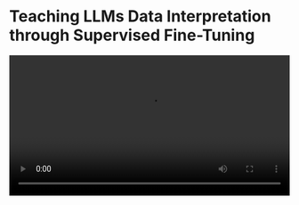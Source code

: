 # Teaching LLMs Data Interpretation through Supervised Fine-Tuning

<video src="${PRIVATE_VIDEO_INTRO_1}" controls="" controlslist="nodownload nofullscreen" style="width: 100%" />

## What is Data Interpretation?

Data interpretation is the process of analysing **trends, patterns, and anomalies** in data to draw meaningful conclusions. It is a critical skill for decision-making in various fields, and in the context of AI, it enables models to understand and reason about real-world information. 

## What is Supervised Fine-Tuning?

Supervised Fine-Tuning (SFT) is a process where LLMs are trained using **high-quality prompt-response pairs**. In the context of data interpretation, this means providing AI with structured examples where:

* The **prompt** includes an image-chart/table/infographic with a question or task that go  beyond basic number crunching and involve advanced reasoning. 
* The **response** demonstrates correct reasoning, drawing accurate conclusions from the visual data which help the LLM reason through and learn how to solve the prompt or the question.